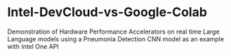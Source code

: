 # Intel-DevCloud-vs-Google-Colab
Demonstration of Hardware Performance Accelerators on real time Large Language models using a Pneumonia Detection CNN model as an example with Intel One API
